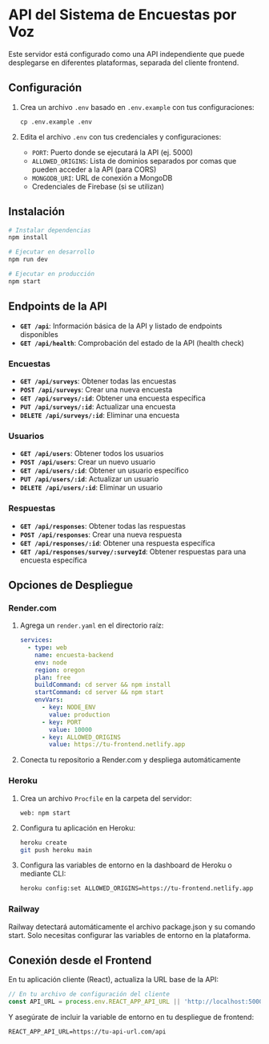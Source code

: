 # API del Sistema de Encuestas por Voz

Este servidor está configurado como una API independiente que puede desplegarse en diferentes plataformas, separada del cliente frontend.

## Configuración

1. Crea un archivo `.env` basado en `.env.example` con tus configuraciones:
   ```
   cp .env.example .env
   ```

2. Edita el archivo `.env` con tus credenciales y configuraciones:
   - `PORT`: Puerto donde se ejecutará la API (ej. 5000)
   - `ALLOWED_ORIGINS`: Lista de dominios separados por comas que pueden acceder a la API (para CORS)
   - `MONGODB_URI`: URL de conexión a MongoDB
   - Credenciales de Firebase (si se utilizan)

## Instalación

```bash
# Instalar dependencias
npm install

# Ejecutar en desarrollo
npm run dev

# Ejecutar en producción
npm start
```

## Endpoints de la API

- **`GET /api`**: Información básica de la API y listado de endpoints disponibles
- **`GET /api/health`**: Comprobación del estado de la API (health check)

### Encuestas
- **`GET /api/surveys`**: Obtener todas las encuestas
- **`POST /api/surveys`**: Crear una nueva encuesta
- **`GET /api/surveys/:id`**: Obtener una encuesta específica
- **`PUT /api/surveys/:id`**: Actualizar una encuesta
- **`DELETE /api/surveys/:id`**: Eliminar una encuesta

### Usuarios
- **`GET /api/users`**: Obtener todos los usuarios
- **`POST /api/users`**: Crear un nuevo usuario
- **`GET /api/users/:id`**: Obtener un usuario específico
- **`PUT /api/users/:id`**: Actualizar un usuario
- **`DELETE /api/users/:id`**: Eliminar un usuario

### Respuestas
- **`GET /api/responses`**: Obtener todas las respuestas
- **`POST /api/responses`**: Crear una nueva respuesta
- **`GET /api/responses/:id`**: Obtener una respuesta específica
- **`GET /api/responses/survey/:surveyId`**: Obtener respuestas para una encuesta específica

## Opciones de Despliegue

### Render.com

1. Agrega un `render.yaml` en el directorio raíz:
   ```yaml
   services:
     - type: web
       name: encuesta-backend
       env: node
       region: oregon
       plan: free
       buildCommand: cd server && npm install
       startCommand: cd server && npm start
       envVars:
         - key: NODE_ENV
           value: production
         - key: PORT
           value: 10000
         - key: ALLOWED_ORIGINS
           value: https://tu-frontend.netlify.app
   ```

2. Conecta tu repositorio a Render.com y despliega automáticamente

### Heroku

1. Crea un archivo `Procfile` en la carpeta del servidor:
   ```
   web: npm start
   ```

2. Configura tu aplicación en Heroku:
   ```bash
   heroku create
   git push heroku main
   ```

3. Configura las variables de entorno en la dashboard de Heroku o mediante CLI:
   ```bash
   heroku config:set ALLOWED_ORIGINS=https://tu-frontend.netlify.app
   ```

### Railway

Railway detectará automáticamente el archivo package.json y su comando start. Solo necesitas configurar las variables de entorno en la plataforma.

## Conexión desde el Frontend

En tu aplicación cliente (React), actualiza la URL base de la API:

```javascript
// En tu archivo de configuración del cliente
const API_URL = process.env.REACT_APP_API_URL || 'http://localhost:5000/api';
```

Y asegúrate de incluir la variable de entorno en tu despliegue de frontend:
```
REACT_APP_API_URL=https://tu-api-url.com/api
```
